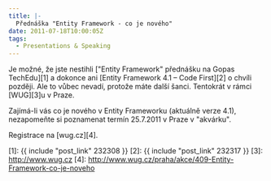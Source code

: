 ```yaml
---
title: |-
  Přednáška "Entity Framework - co je nového"
date: 2011-07-18T10:00:05Z
tags:
  - Presentations & Speaking
---
```

Je možné, že jste nestihli ["Entity Framework" přednášku na Gopas TechEdu][1] a dokonce ani [Entity Framework 4.1 – Code First][2] o chvíli později. Ale to vůbec nevadí, protože máte další šanci. Tentokrát v rámci [WUG][3]u v Praze.

Zajímá-li vás co je nového v Entity Frameworku (aktuálně verze 4.1), nezapomeňte si poznamenat termín 25.7.2011 v Praze v "akvárku".

Registrace na [wug.cz][4].

[1]: {{ include "post_link" 232308 }}
[2]: {{ include "post_link" 232317 }}
[3]: http://www.wug.cz
[4]: http://www.wug.cz/praha/akce/409-Entity-Framework-co-je-noveho